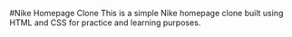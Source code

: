 #Nike Homepage Clone
This is a simple Nike homepage clone built using HTML and CSS for practice and learning purposes.
